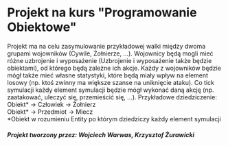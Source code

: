 # Projekt na kurs "Programowanie Obiektowe"

Projekt ma na celu zasymulowanie przykładowej walki między dwoma grupami wojowników (Cywile, Żołnierze, …). Wojownicy będą mogli mieć różne uzbrojenie i wyposażenie (Uzbrojenie i wyposażenie także będzie obiektami), od którego będą zależne ich akcje. Każdy z wojowników będzie mógł także mieć własne statystyki, które będą miały wpływ na element losowy (np. ktoś zwinny ma większe szanse na uniknięcie ataku). Co tick symulacji każdy element symulacji będzie mógł wykonać daną akcję (np. zaatakować, uleczyć się, przemieścić się, …).
Przykładowe dziedziczenie:<br>Obiekt\* -> Człowiek -> Żołnierz<br>Obiekt\* -> Przedmiot -> Miecz
<br>\*Obiekt w rozumieniu Entity po którym dziedziczy każdy element symulacji

##### Projekt tworzony przez: Wojciech Warwas, Krzysztof Żurawicki
